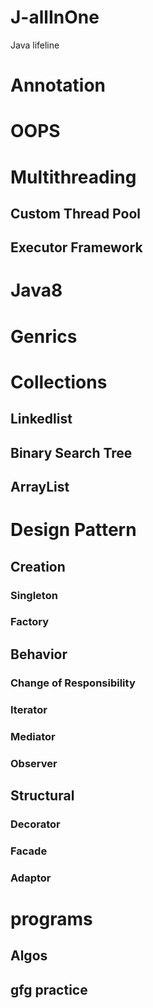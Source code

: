 # J-allInOne
Java lifeline

# Annotation

# OOPS

# Multithreading
## Custom Thread Pool
## Executor Framework

# Java8

# Genrics

# Collections
## Linkedlist
## Binary Search Tree
## ArrayList

# Design Pattern
## Creation
### Singleton
### Factory

## Behavior
### Change of Responsibility
### Iterator
### Mediator
### Observer

## Structural
### Decorator
### Facade
### Adaptor


# programs
## Algos
## gfg practice

